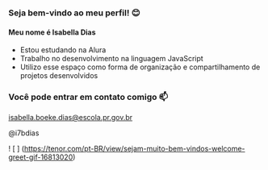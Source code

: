 ### Seja bem-vindo ao meu perfil! 😊

#### Meu nome é Isabella Dias

- Estou estudando na Alura
- Trabalho no desenvolvimento na linguagem JavaScript
- Utilizo esse espaço como forma de organização e compartilhamento de projetos desenvolvidos

### Você pode entrar em contato comigo 📫

isabella.boeke.dias@escola.pr.gov.br

@i7bdias

! [ ] (https://tenor.com/pt-BR/view/sejam-muito-bem-vindos-welcome-greet-gif-16813020)
